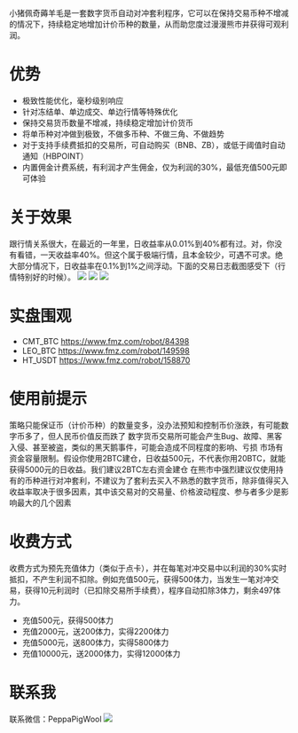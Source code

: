 小猪佩奇薅羊毛是一套数字货币自动对冲套利程序，它可以在保持交易币种不增减的情况下，持续稳定地增加计价币种的数量，从而助您度过漫漫熊市并获得可观利润。

# 优势
* 极致性能优化，毫秒级别响应
* 针对冻结单、单边成交、单边行情等特殊优化
* 保持交易货币数量不增减，持续稳定增加计价货币
* 将单币种对冲做到极致，不做多币种、不做三角、不做趋势
* 对于支持手续费抵扣的交易所，可自动购买（BNB、ZB），或低于阈值时自动通知（HBPOINT）
* 内置佣金计费系统，有利润才产生佣金，仅为利润的30%，最低充值500元即可体验
# 关于效果
跟行情关系很大，在最近的一年里，日收益率从0.01%到40%都有过。对，你没有看错，一天收益率40%。但这个属于极端行情，且本金较少，可遇不可求。绝大部分情况下，日收益率在0.1%到1%之间浮动。下面的交易日志截图感受下（行情特别好的时候）。
![](https://www.fmz.com/upload/asset//627d814c266c9d742fd91f80a5f46ea3b1a3bde4.jpeg)
![](https://www.fmz.com/upload/asset//e95f74cd0a2596f07b2731648c4029ad7cd4605f.jpeg)
![](https://www.fmz.com/upload/asset//d08890d0c0579ca221f70f922e409ce46a07985f.jpeg)

# 实盘围观
* CMT_BTC https://www.fmz.com/robot/84398
* LEO_BTC https://www.fmz.com/robot/149598
* HT_USDT https://www.fmz.com/robot/158870
# 使用前提示
策略只能保证币（计价币种）的数量变多，没办法预知和控制币价涨跌，有可能数字币多了，但人民币价值反而跌了
数字货币交易所可能会产生Bug、故障、黑客入侵、甚至被盗，类似的黑天鹅事件，可能会造成不同程度的影响、亏损
市场有资金容量限制。假设你使用2BTC建仓，日收益500元，不代表你用20BTC，就能获得5000元的日收益。我们建议2BTC左右资金建仓
在熊市中强烈建议仅使用持有的币种进行对冲套利，不建议为了套利去买入不熟悉的数字货币，除非值得买入
收益率取决于很多因素，其中该交易对的交易量、价格波动程度、参与者多少是影响最大的几个因素
# 收费方式
收费方式为预先充值体力（类似于点卡），并在每笔对冲交易中以利润的30%实时抵扣，不产生利润不扣除。例如充值500元，获得500体力，当发生一笔对冲交易，获得10元利润时（已扣除交易所手续费），程序自动扣除3体力，剩余497体力。

* 充值500元，获得500体力
* 充值2000元，送200体力，实得2200体力
* 充值5000元，送800体力，实得5800体力
* 充值10000元，送2000体力，实得12000体力
# 联系我
联系微信：PeppaPigWool
![](https://www.fmz.com/upload/asset//2c988a3c2ec79f151fc2924d9c35c92df6748bd2.png)
